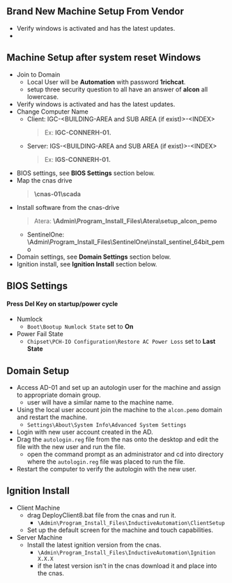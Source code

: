 ## Brand New Machine Setup From Vendor
- Verify windows is activated and has the latest updates.
- 
## Machine Setup after system reset Windows
- Join to Domain
  - Local User will be **Automation** with password **1richcat**.
  - setup three security question to all have an answer of **alcon** all lowercase.
- Verify windows is activated and has the latest updates.
- Change Computer Name
  - Client: IGC-\<BUILDING-AREA and SUB AREA (if exist)\>-\<INDEX\>
    > Ex: **IGC-CONNERH-01.**
  - Server: IGS-\<BUILDING-AREA and SUB AREA (if exist)\>-\<INDEX\>
    > Ex: **IGS-CONNERH-01.**
- BIOS settings, see **BIOS Settings** section below.
 - Map the cnas drive
    > **\\cnas-01\scada**
 - Install software from the cnas-drive
    > Atera: **\Admin\Program_Install_Files\Atera\setup_alcon_pemo**
    - SentinelOne: \Admin\Program_Install_Files\SentinelOne\install_sentinel_64bit_pemo
 - Domain settings, see **Domain Settings** section below.
 - Ignition install, see **Ignition Install** section below.

## BIOS Settings
#### Press Del Key on startup/power cycle
- Numlock
  - `Boot\Bootup Numlock State` set to **On**
- Power Fail State
  - `Chipset\PCH-IO Configuration\Restore AC Power Loss` set to **Last State**
  
## Domain Setup
- Access AD-01 and set up an autologin user for the machine and assign to appropriate domain group. 
  - user will have a similar name to the machine name.
- Using the local user account join the machine to the `alcon.pemo` domain and restart the machine.
  - `Settings\About\System Info\Advanced System Settings`
- Login with new user account created in the AD.
- Drag the `autologin.reg` file from the nas onto the desktop and edit the file with the new user and run the file.
  - open the command prompt as an administrator and cd into directory where the `autologin.reg` file was placed to run the file.
- Restart the computer to verify the autologin with the new user.

## Ignition Install
- Client Machine
    - drag DeployClient8.bat file from the cnas and run it.
        - `\Admin\Program_Install_Files\InductiveAutomation\ClientSetup`
    - Set up the default screen for the machine and touch capabilities. 
- Server Machine 
  - Install the latest ignition version from the cnas.
      - `\Admin\Program_Install_Files\InductiveAutomation\Ignition X.X.X`
      - if the latest version isn't in the cnas download it and place into the cnas.


